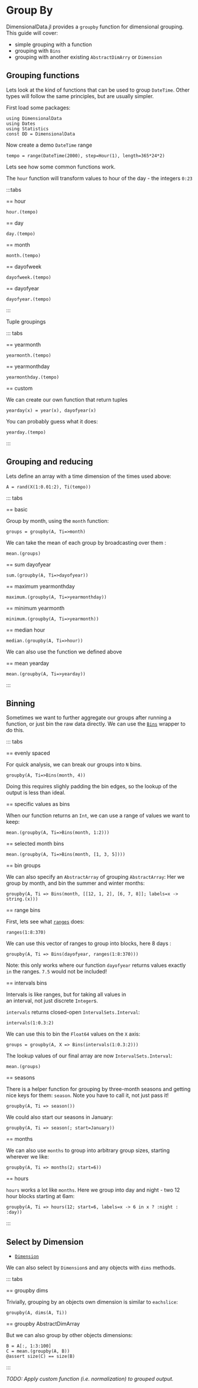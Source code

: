 # Group By

DimensionalData.jl provides a `groupby` function for dimensional
grouping. This guide will cover:

- simple grouping with a function
- grouping with `Bins`
- grouping with another existing `AbstractDimArry` or `Dimension`


## Grouping functions

Lets look at the kind of functions that can be used to group `DateTime`.
Other types will follow the same principles, but are usually simpler.

First load some packages:

````@example groupby
using DimensionalData
using Dates
using Statistics
const DD = DimensionalData
````

Now create a demo `DateTime` range

````@ansi groupby
tempo = range(DateTime(2000), step=Hour(1), length=365*24*2)
````

Lets see how some common functions work.

The `hour` function will transform values to hour of the day - the integers `0:23`

:::tabs

== hour

````@ansi groupby
hour.(tempo)
````

== day

````@ansi groupby
day.(tempo)
````

== month

````@ansi groupby
month.(tempo)
````

== dayofweek

````@ansi groupby
dayofweek.(tempo)
````

== dayofyear

````@ansi groupby
dayofyear.(tempo)
````

:::


Tuple groupings

::: tabs

== yearmonth

````@ansi groupby
yearmonth.(tempo)
````

== yearmonthday

````@ansi groupby
yearmonthday.(tempo)
````

== custom

We can create our own function that return tuples

````@example groupby
yearday(x) = year(x), dayofyear(x)
````

You can probably guess what it does:

````@ansi groupby
yearday.(tempo)
````

:::


## Grouping and reducing

Lets define an array with a time dimension of the times used above:

````@ansi groupby
A = rand(X(1:0.01:2), Ti(tempo))
````

::: tabs

== basic

Group by month, using the `month` function:

````@ansi groupby
groups = groupby(A, Ti=>month)
````

We can take the mean of each group by broadcasting over them :

````@ansi groupby
mean.(groups)
````

== sum dayofyear

````@ansi groupby
sum.(groupby(A, Ti=>dayofyear))
````

== maximum yearmonthday

````@ansi groupby
maximum.(groupby(A, Ti=>yearmonthday))
````
== minimum yearmonth

````@ansi groupby
minimum.(groupby(A, Ti=>yearmonth))
````

== median hour

````@ansi groupby
median.(groupby(A, Ti=>hour))
````

We can also use the function we defined above

== mean yearday

````@ansi groupby
mean.(groupby(A, Ti=>yearday))
````

:::

## Binning

Sometimes we want to further aggregate our groups after running a function,
or just bin the raw data directly. We can use the [`Bins`](@ref) wrapper to
do this.

::: tabs

== evenly spaced

For quick analysis, we can break our groups into `N` bins.

````@ansi groupby
groupby(A, Ti=>Bins(month, 4))
````

Doing this requires slighly padding the bin edges, so the lookup
of the output is less than ideal.

== specific values as bins

When our function returns an `Int`, we can use a range of values we want to keep:

  ````@ansi groupby
mean.(groupby(A, Ti=>Bins(month, 1:2)))
````

== selected month bins

````@ansi groupby
mean.(groupby(A, Ti=>Bins(month, [1, 3, 5])))
````

== bin groups

We can also specify an `AbstractArray` of grouping `AbstractArray`:
Her we group by month, and bin the summer and winter months:

````@ansi groupby
groupby(A, Ti => Bins(month, [[12, 1, 2], [6, 7, 8]]; labels=x -> string.(x)))
````

== range bins

First, lets see what [`ranges`](@ref) does:

````@ansi groupby
ranges(1:8:370)
````

We can use this vector of ranges to group into blocks, here 8 days :

````@ansi groupby
groupby(A, Ti => Bins(dayofyear, ranges(1:8:370)))
````

Note: this only works where our function `dayofyear` returns
values exactly `in` the ranges. `7.5` would not be included!

== intervals bins

Intervals is like ranges, but for taking all values in  
an interval, not just discrete `Integer`s.

`intervals` returns closed-open `IntervalSets.Interval`:

````@ansi groupby
intervals(1:0.3:2)
````

We can use this to bin the `Float64` values on the `X` axis:

````@ansi groupby
groups = groupby(A, X => Bins(intervals(1:0.3:2)))
````

The lookup values of our final array are now `IntervalSets.Interval`:

````@ansi groupby
mean.(groups)
````

== seasons

There is a helper function for grouping by three-month seasons and getting
nice keys for them: `season`. Note you have to call it, not just pass it!

````@ansi groupby
groupby(A, Ti => season())
````

We could also start our seasons in January:

````@ansi groupby
groupby(A, Ti => season(; start=January))
````

== months

We can also use `months` to group into arbitrary
group sizes, starting wherever we like:

````@ansi groupby
groupby(A, Ti => months(2; start=6))
````

== hours

`hours` works a lot like `months`. Here we group into day
and night - two 12 hour blocks starting at 6am:

````@ansi groupby
groupby(A, Ti => hours(12; start=6, labels=x -> 6 in x ? :night : :day))
````

:::

## Select by Dimension
- [`Dimension`](@ref)

We can also select by `Dimension`s and any objects with `dims` methods.

::: tabs

== groupby dims

Trivially, grouping by an objects own dimension is similar to `eachslice`:

````@ansi groupby
groupby(A, dims(A, Ti))
````

== groupby AbstractDimArray

But we can also group by other objects dimensions:

````@ansi groupby
B = A[:, 1:3:100]
C = mean.(groupby(A, B))
@assert size(C) == size(B)
````

:::

_TODO: Apply custom function (i.e. normalization) to grouped output._
